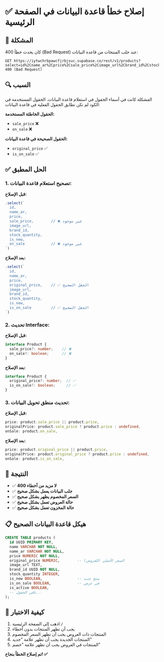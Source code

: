 # ✅ إصلاح خطأ قاعدة البيانات في الصفحة الرئيسية

## 🚨 المشكلة

كان يحدث خطأ 400 (Bad Request) عند جلب المنتجات من قاعدة البيانات:

```
GET https://iytwchrbpawcfjrbjsuc.supabase.co/rest/v1/products?select=id%2Cname_ar%2Cprice%2Csale_price%2Cimage_url%2Cbrand_id%2Cstock_quantity%2Cis_new%2Con_sale&is_active=eq.true 400 (Bad Request)
```

## 🔍 السبب

المشكلة كانت في أسماء الحقول في استعلام قاعدة البيانات. الحقول المستخدمة في الكود لم تكن تطابق الحقول الفعلية في قاعدة البيانات:

**الحقول الخاطئة المستخدمة:**
- `sale_price` ❌
- `on_sale` ❌

**الحقول الصحيحة في قاعدة البيانات:**
- `original_price` ✅
- `is_on_sale` ✅

## ✅ الحل المطبق

### 1. تصحيح استعلام قاعدة البيانات:

**قبل الإصلاح:**
```typescript
.select(`
  id,
  name_ar,
  price,
  sale_price,        // ❌ غير موجود
  image_url,
  brand_id,
  stock_quantity,
  is_new,
  on_sale            // ❌ غير موجود
`)
```

**بعد الإصلاح:**
```typescript
.select(`
  id,
  name_ar,
  price,
  original_price,    // ✅ الحقل الصحيح
  image_url,
  brand_id,
  stock_quantity,
  is_new,
  is_on_sale         // ✅ الحقل الصحيح
`)
```

### 2. تحديث Interface:

**قبل الإصلاح:**
```typescript
interface Product {
  sale_price?: number;    // ❌
  on_sale?: boolean;      // ❌
}
```

**بعد الإصلاح:**
```typescript
interface Product {
  original_price?: number;  // ✅
  is_on_sale?: boolean;     // ✅
}
```

### 3. تحديث منطق تحويل البيانات:

**قبل الإصلاح:**
```typescript
price: product.sale_price || product.price,
originalPrice: product.sale_price ? product.price : undefined,
onSale: product.on_sale,
```

**بعد الإصلاح:**
```typescript
price: product.original_price || product.price,
originalPrice: product.original_price ? product.price : undefined,
onSale: product.is_on_sale,
```

## 🎯 النتيجة

- ✅ **لا مزيد من أخطاء 400**
- ✅ **جلب البيانات يعمل بشكل صحيح**
- ✅ **السعر المخصوم يظهر بشكل صحيح**
- ✅ **حالة العروض تعمل بشكل صحيح**
- ✅ **حالة المخزون تعمل بشكل صحيح**

## 📋 هيكل قاعدة البيانات الصحيح

```sql
CREATE TABLE products (
  id UUID PRIMARY KEY,
  name VARCHAR NOT NULL,
  name_ar VARCHAR NOT NULL,
  price NUMERIC NOT NULL,
  original_price NUMERIC,        -- السعر الأصلي (للعروض)
  image_url TEXT,
  brand_id UUID NOT NULL,
  stock_quantity INTEGER,
  is_new BOOLEAN,                -- منتج جديد
  is_on_sale BOOLEAN,            -- في عرض
  is_active BOOLEAN,
  -- باقي الحقول...
);
```

## 🚀 كيفية الاختبار

1. اذهب إلى الصفحة الرئيسية `/`
2. يجب أن تظهر المنتجات بدون أخطاء
3. المنتجات ذات العروض يجب أن تظهر السعر المخصوم
4. المنتجات الجديدة يجب أن تظهر علامة "جديد"
5. المنتجات في العروض يجب أن تظهر علامة "خصم"

**تم إصلاح الخطأ بنجاح! ✅**
